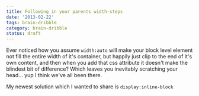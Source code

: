 ```yaml
---
title: Following in your parents width-steps
date: '2013-02-22'
tags: brain-dribble
category: brain-dribble
status: draft
---
```


Ever noticed how you assume <code>width:auto</code> will make your block level element not fill the entire width of it's container, but happily just clip to the end of it's own content, and then when you add that css attribute it doesn't make the blindest bit of difference? Which leaves you inevitably scratching your head... yup I think we've all been there.

My newest solution which I wanted to share is <code>display:inline-block</code>
